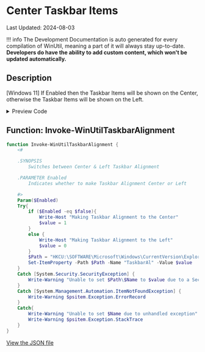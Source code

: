﻿# Center Taskbar Items

Last Updated: 2024-08-03


!!! info
     The Development Documentation is auto generated for every compilation of WinUtil, meaning a part of it will always stay up-to-date. **Developers do have the ability to add custom content, which won't be updated automatically.**


## Description

[Windows 11] If Enabled then the Taskbar Items will be shown on the Center, otherwise the Taskbar Items will be shown on the Left.

<!-- BEGIN CUSTOM CONTENT -->

<!-- END CUSTOM CONTENT -->

<details>
<summary>Preview Code</summary>

```json
{
    "Content":  "Center Taskbar Items",
    "Description":  "[Windows 11] If Enabled then the Taskbar Items will be shown on the Center, otherwise the Taskbar Items will be shown on the Left.",
    "link":  "https://christitustech.github.io/winutil/dev/tweaks/Shortcuts/Shortcut",
    "category":  "Customize Preferences",
    "panel":  "2",
    "Order":  "a204_",
    "Type":  "Toggle"
}
```
</details>

## Function: Invoke-WinUtilTaskbarAlignment
```powershell
function Invoke-WinUtilTaskbarAlignment {
    <#

    .SYNOPSIS
        Switches between Center & Left Taskbar Alignment

    .PARAMETER Enabled
        Indicates whether to make Taskbar Alignment Center or Left

    #>
    Param($Enabled)
    Try{
        if ($Enabled -eq $false){
            Write-Host "Making Taskbar Alignment to the Center"
            $value = 1
        }
        else {
            Write-Host "Making Taskbar Alignment to the Left"
            $value = 0
        }
        $Path = "HKCU:\SOFTWARE\Microsoft\Windows\CurrentVersion\Explorer\Advanced"
        Set-ItemProperty -Path $Path -Name "TaskbarAl" -Value $value
    }
    Catch [System.Security.SecurityException] {
        Write-Warning "Unable to set $Path\$Name to $value due to a Security Exception"
    }
    Catch [System.Management.Automation.ItemNotFoundException] {
        Write-Warning $psitem.Exception.ErrorRecord
    }
    Catch{
        Write-Warning "Unable to set $Name due to unhandled exception"
        Write-Warning $psitem.Exception.StackTrace
    }
}

```


<!-- BEGIN SECOND CUSTOM CONTENT -->

<!-- END SECOND CUSTOM CONTENT -->

[View the JSON file](https://github.com/ChrisTitusTech/winutil/tree/main/config/tweaks.json)

